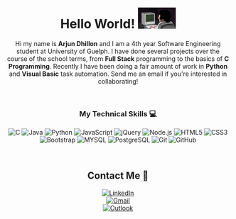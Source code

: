 <div align="center">

# Hello World! <img src="https://github.com/ArjunDhillon/ArjunDhillon/blob/main/programming.gif" width="85px" alt="hecking">

</div>

<div align="center">

Hi my name is **Arjun Dhillon** and I am a 4th year Software Engineering student at University of Guelph. I have done several projects over the course of the school terms, from **Full Stack** programming to the basics of **C Programming**. Recently I have been doing a fair amount of work in 
**Python** and **Visual Basic** task automation. Send me an email if you're interested in collaborating!

<br>

### My Technical Skills :computer:

<img src="https://img.shields.io/badge/--659ad2?style=flat&logo=c&logoColor=ffffff" alt="C"> <img src="https://img.shields.io/badge/-Java-orange?style=flat&logo=java&logoColor=white" alt="Java">
<img src="https://img.shields.io/badge/-Python-0F9D58?style=flat&logo=python&logoColor=white" alt="Python">
<img src="https://img.shields.io/badge/-JavaScript-black?style=flat&logo=javascript&logoColor=eed718" alt="JavaScript">
<img src="https://img.shields.io/badge/-jQuery-white?style=flat&logo=jQuery&logoColor=black" alt="jQuery">
<img src="https://img.shields.io/badge/-Nodejs-black?style=flat&logo=Node.js" alt="Node.js">
<img src = "https://img.shields.io/badge/-HTML5-E34F26?style=flat&logo=html5&logoColor=white" alt="HTML5">
<img src = "https://img.shields.io/badge/-CSS3-1572B6?style=flat&logo=css3&logoColor=white" alt="CSS3">
<img src="https://img.shields.io/badge/-Bootstrap-563D7C?style=flat&logo=bootstrap&logoColor=white" alt="Bootstrap">
<img src="https://img.shields.io/badge/-MYSQL-4d008f?style=flat&logo=mysql&logoColor=white" alt="MYSQL">
<img src="https://img.shields.io/badge/-PostgreSQL-4169e1?style=flat&logo=PostgreSQL&logoColor=white" alt="PostgreSQL"> 
<img src="https://img.shields.io/badge/-Git-black?style=flat&logo=git" alt="Git"> <img src="https://img.shields.io/badge/-GitHub-512bd4?style=flat&logo=github" alt="GitHub">
<br />

</div>

<div align="center" width="50">

<br />
  
##  Contact Me :speech_balloon:

<a href="https://www.linkedin.com/in/arjundhillon/"><img alt="LinkedIn" src="https://img.shields.io/badge/LinkedIn-Arjun%20Dhillon-blue?style=flat-square&logo=linkedin"></a> 
<br />
<a href="mailto:arjundhillon13@gmail.com"><img alt="Gmail" src="https://img.shields.io/badge/Gmail-arjundhillon13@gmail.com-c14438?style=flat-square&logo=Gmail&logoColor=white&link=mailto:rithik.chdry@gmail.com"></a>
<br />
<a href="mailto:adhill07@uoguelph.ca"><img alt="Outlook" src="https://img.shields.io/badge/MS%20Outlook-adhill07@uoguelph.ca-0078d4?style=flat-square&logo=Microsoft-Outlook&logoColor=white&link=mailto:rithik@uoguelph.ca"></a>
</div>
